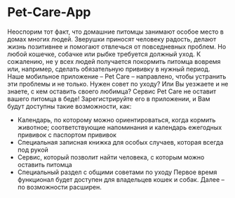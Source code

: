 # Pet-Care-App
Неоспорим тот факт, что домашние питомцы занимают особое место в домах многих людей. Зверушки приносят человеку радость, делают жизнь позитивнее и помогают отвлечься от повседневных проблем. Но любой кошечке, собачке или рыбке требуется должный уход. К сожалению, не у всех людей получается покормить питомца вовремя или, например, сделать обязательную прививку в нужный период. Наше мобильное приложение – Pet Care – направлено, чтобы устранить эти проблемы и не только. Нужен совет по уходу? Или Вы уезжаете и не знаете, с кем оставить своего любимца? Сервис Pet Care не оставит вашего питомца в беде! 
Зарегистрируйте его в приложении, и Вам будут доступны такие возможности, как:
* Календарь, по которому можно ориентироваться, когда кормить животное; соответствующие напоминания и календарь ежегодных прививок с паспортом прививок
* Специальная записная книжка для особых случаев, которая всегда под рукой
* Сервис, который позволит найти человека, с которым можно оставить питомца
* Специальный раздел с общими советами по уходу
Первое время функционал будет доступен для владельцев кошек и собак. Далее – по возможности расширен.

